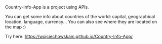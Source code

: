 Country-Info-App is a project using APIs.

You can get some info about countries of the world: capital, geographical location, language, currency...
You can also see where they are located on the map :)

Try here: https://wojciechowskam.github.io/Country-Info-App/

